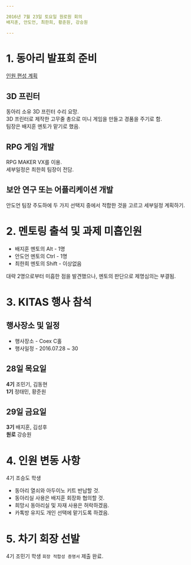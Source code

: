 ```yaml
---

2016년 7월 23일 토요일 원로원 회의  
배지훈, 안도언, 최한희, 황준원, 강승원  

---
```


# 1. 동아리 발표회 준비

[인원 편성 계획](https://github.com/Manicarus/BJCloud/blob/master/Projects/2016/README.md)

## 3D 프린터
동아리 소유 3D 프린터 수리 요망.  
3D 프린터로 제작한 고무줄 총으로 미니 게임을 만들고 경품을 주기로 함.  
팀장은 배지훈 멘토가 맡기로 했음.

## RPG 게임 개발
RPG MAKER VX를 이용.  
세부일정은 최한희 팀장이 전담.

## 보안 연구 또는 어플리케이션 개발
안도언 팀장 주도하에 두 가지 선택지 중에서 적합한 것을 고르고 세부일정 계획하기.

# 2. 멘토링 출석 및 과제 미흡인원

* 배지훈 멘토의 Alt   - 1명
* 안도언 멘토의 Ctrl  - 1명
* 최한희 멘토의 Shift - 이상없음

대략 2명으로부터 미흡한 점을 발견했으나, 멘토의 판단으로 제명심의는 부결됨.

# 3. KITAS 행사 참석

## 행사장소 및 일정
* 행사장소 - Coex C홀
* 행사일정 - 2016.07.28 ~ 30

## 28일 목요일 
**4기** 조민기, 김동현  
**1기** 정태민, 황준원

## 29일 금요일 
**3기**  배지훈, 김성후  
**원로** 강승원

# 4. 인원 변동 사항
4기 조승도 학생

* 동아리 열쇠와 아두이노 키트 반납할 것.  
* 동아리실 사용은 배지훈 회장화 협의할 것.  
* 희망시 동아리실 및 자재 사용은 허락하겠음.  
* 카톡방 유지도 개인 선택에 맡기도록 하겠음.  

# 5. 차기 회장 선발
4기 조민기 학생 `회장 적합성 증명서` 제출 완료.
